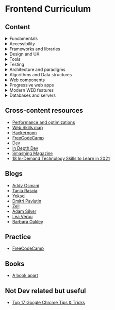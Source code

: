# Frontend Curriculum
## Content
<details>
<summary>Fundamentals</summary>

- [HTML](./notes/html.md)
- [CSS](./notes/css.md)
- [JavaScript](./notes/javascript.md)
- Canvas API
- WebGl and animations
- [Browsers](./notes/browsers.md)

</details>

<details>
<summary>Accessibility</summary>

- [Accessibility](./notes/a11y.md)

</details>

<details>
<summary>Frameworks and libraries</summary>

- [Angular](./notes/angular.md)
- [React](./notes/react.md)
- [Vue](./notes/vue.md)

</details>

<details>
<summary>Design and UX</summary>

- [Graphics](./notes/graphics.md)
- Color Theory
- [Fonts](./notes/fonts.md)
- [Design](./notes/design.md)

</details>

<details>
<summary>Tools</summary>

- [TypeScript](./notes/typescript.md)
- [Dev tools (Chrome, Git, GitHub)](./notes/dev-tools.md)
- [Webpack](./notes/webpack.md)

</details>

<details>
<summary>Testing</summary>

- [Testing](./notes/testing.md)

</details>

<details>
<summary>Architecture and paradigms</summary>

- [OOP](./notes/oop.md)
- [Functional programming](./notes/functional-programming.md)
- [Procedural programming](./notes/procedural-programming.md)
- [Architecture](./notes/architecture.md)
- [Design patterns](./notes/design-patterns.md)

</details>

<details>
<summary>Algorithms and Data structures</summary>

- [Data structures and Algorithms](./notes/algorithms.md)

</details>

<details>
<summary>Web components</summary>

- [Web components](./notes/web-components.md)

</details>

<details>
<summary>Progressive web apps</summary>

- [Rendering performance](./rendering-performance.md)

</details>

<details>
<summary>Modern WEB features</summary>


</details>

<details>
<summary>Databases and servers</summary>

- Serverless
- [Firebase](./notes/firebase.md)
- [Node.js](./notes/nodejs.md)

</details>

## Cross-content resources
- [Performance and optimizations](./notes/optimizations.md)
- [Web Skills map](https://andreasbm.github.io/web-skills/)
- [Hackernoon](https://hackernoon.com/)
- [FreeCodeCamp](https://www.freecodecamp.org/)
- [Dev](https://dev.to)
- [In Depth Dev](https://indepth.dev/)
- [Smashing Magazine](https://www.smashingmagazine.com/)
- [18 In-Demand Technology Skills to Learn in 2021](https://learntocodewith.me/posts/tech-skills-in-demand/)

## Blogs
- [Addy Osmani](https://addyosmani.com/)
- [Tania Rascia](https://www.taniarascia.com/blog/)
- [Yoksel](http://css.yoksel.ru/)
- [Dmitri Pavlutin](https://dmitripavlutin.com/all-posts/)
- [Zell](https://zellwk.com/)
- [Adam Silver](https://adamsilver.io/articles/)
- [Lea Verou](http://lea.verou.me/)
- [Barbara Oakley](https://barbaraoakley.com/)

## Practice
- [FreeCodeCamp](https://www.freecodecamp.org/)

## Books
- [A book apart](https://abookapart.com/products/)

## Not Dev related but useful
- [Top 17 Google Chrome Tips & Tricks](https://youtu.be/7DHjtQgOnSs)